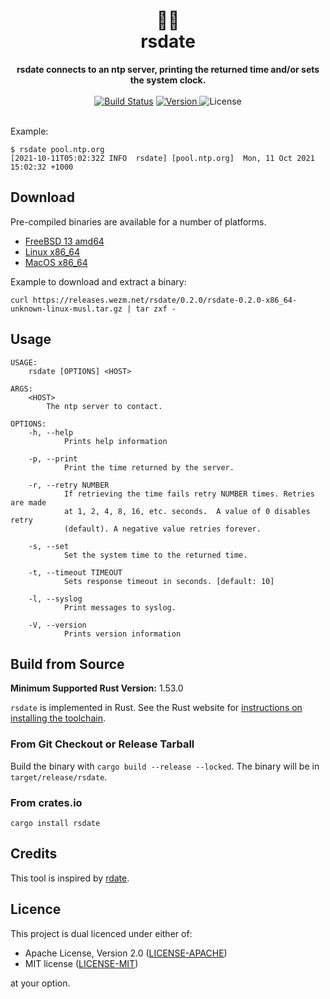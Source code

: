 <h1 align="center">
  🦀📅<br>
  rsdate
</h1>

<div align="center">
  <strong>rsdate connects to an ntp server, printing the returned time and/or
  sets the system clock.</strong>
</div>

<br>

<div align="center">
  <a href="https://cirrus-ci.com/github/wezm/rsdate">
    <img src="https://api.cirrus-ci.com/github/wezm/rsdate.svg" alt="Build Status"></a>
  <a href="https://crates.io/crates/rsdate">
    <img src="https://img.shields.io/crates/v/rsdate.svg" alt="Version">
  </a>
  <img src="https://img.shields.io/crates/l/rsdate.svg" alt="License">
</div>

<br>

Example:

    $ rsdate pool.ntp.org
    [2021-10-11T05:02:32Z INFO  rsdate] [pool.ntp.org]	Mon, 11 Oct 2021 15:02:32 +1000

Download
--------

Pre-compiled binaries are available for a number of platforms.

* [FreeBSD 13 amd64](https://releases.wezm.net/rsdate/0.2.0/rsdate-0.2.0-amd64-unknown-freebsd.tar.gz)
* [Linux x86\_64](https://releases.wezm.net/rsdate/0.2.0/rsdate-0.2.0-x86_64-unknown-linux-musl.tar.gz)
* [MacOS x86\_64](https://releases.wezm.net/rsdate/0.2.0/rsdate-0.2.0-x86_64-apple-darwin.tar.gz)
<!-- * [Windows x86\_64](https://releases.wezm.net/rsdate/0.2.0/rsdate-0.2.0-x86_64-pc-windows-msvc.zip) -->

Example to download and extract a binary:

    curl https://releases.wezm.net/rsdate/0.2.0/rsdate-0.2.0-x86_64-unknown-linux-musl.tar.gz | tar zxf -

Usage
-----

```
USAGE:
    rsdate [OPTIONS] <HOST>

ARGS:
    <HOST>
        The ntp server to contact.

OPTIONS:
    -h, --help
            Prints help information

    -p, --print
            Print the time returned by the server.

    -r, --retry NUMBER
            If retrieving the time fails retry NUMBER times. Retries are made
            at 1, 2, 4, 8, 16, etc. seconds.  A value of 0 disables retry
            (default). A negative value retries forever.

    -s, --set
            Set the system time to the returned time.

    -t, --timeout TIMEOUT
            Sets response timeout in seconds. [default: 10]

    -l, --syslog
            Print messages to syslog.

    -V, --version
            Prints version information
```

Build from Source
-----------------

**Minimum Supported Rust Version:** 1.53.0

`rsdate` is implemented in Rust. See the Rust website for [instructions on
installing the toolchain][rustup].

### From Git Checkout or Release Tarball

Build the binary with `cargo build --release --locked`. The binary will be in
`target/release/rsdate`.

### From crates.io

`cargo install rsdate`

Credits
-------

This tool is inspired by [rdate](https://www.aelius.com/njh/rdate/).

Licence
-------

This project is dual licenced under either of:

- Apache License, Version 2.0 ([LICENSE-APACHE](https://github.com/wezm/rsdate/blob/master/LICENSE-APACHE))
- MIT license ([LICENSE-MIT](https://github.com/wezm/rsdate/blob/master/LICENSE-MIT))

at your option.

[rustup]: https://www.rust-lang.org/tools/install
